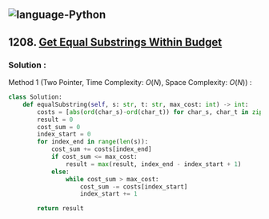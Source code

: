 ![language-Python](https://img.shields.io/badge/Python-ffd43b?style=for-the-badge&logo=PYTHON)
---

## 1208. [Get Equal Substrings Within Budget](https://leetcode.com/problems/get-equal-substrings-within-budget)

### Solution :

Method 1 (Two Pointer, Time Complexity: $O(N)$, Space Complexity: $O(N)$) :
```python
class Solution:
    def equalSubstring(self, s: str, t: str, max_cost: int) -> int:
        costs = [abs(ord(char_s)-ord(char_t)) for char_s, char_t in zip(s, t)]
        result = 0
        cost_sum = 0
        index_start = 0
        for index_end in range(len(s)):
            cost_sum += costs[index_end]
            if cost_sum <= max_cost:
                result = max(result, index_end - index_start + 1)
            else:
                while cost_sum > max_cost:
                    cost_sum -= costs[index_start]
                    index_start += 1

        return result
```
